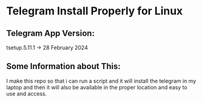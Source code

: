 # Telegram Install Properly for Linux



## Telegram App Version: 

tsetup.5.11.1 -> 28 February 2024


## Some Information about This:

I make this repo so that i can run a script and it will install the telegram in my laptop and then it will also be available in the proper location and easy to use and access.


